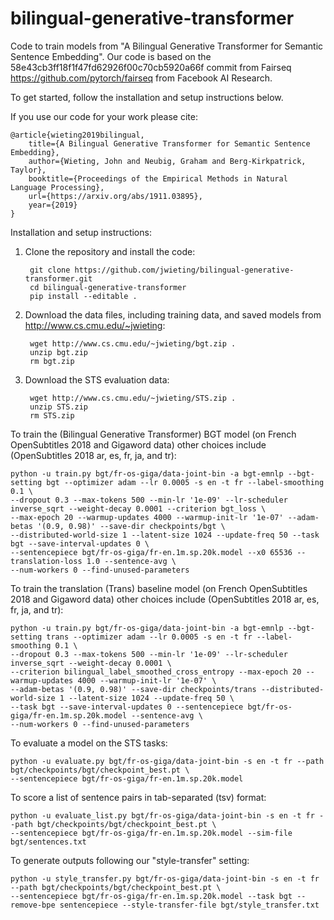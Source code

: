 # bilingual-generative-transformer

Code to train models from "A Bilingual Generative Transformer for Semantic Sentence Embedding". Our code is based on the 58e43cb3ff18f1f47fd62926f00c70cb5920a66f commit from Fairseq https://github.com/pytorch/fairseq from Facebook AI Research.

To get started, follow the installation and setup instructions below.

If you use our code for your work please cite:

    @article{wieting2019bilingual,
        title={A Bilingual Generative Transformer for Semantic Sentence Embedding},
        author={Wieting, John and Neubig, Graham and Berg-Kirkpatrick, Taylor},
        booktitle={Proceedings of the Empirical Methods in Natural Language Processing},
        url={https://arxiv.org/abs/1911.03895},
        year={2019}
    }

Installation and setup instructions:

1. Clone the repository and install the code:

        git clone https://github.com/jwieting/bilingual-generative-transformer.git
        cd bilingual-generative-transformer
        pip install --editable .

2. Download the data files, including training data, and saved models from http://www.cs.cmu.edu/~jwieting:

        wget http://www.cs.cmu.edu/~jwieting/bgt.zip .
        unzip bgt.zip
        rm bgt.zip
        
3. Download the STS evaluation data:

        wget http://www.cs.cmu.edu/~jwieting/STS.zip .
        unzip STS.zip
        rm STS.zip

To train the (Bilingual Generative Transformer) BGT model (on French OpenSubtitles 2018 and Gigaword data) other choices include (OpenSubtitles 2018 ar, es, fr, ja, and tr):

    python -u train.py bgt/fr-os-giga/data-joint-bin -a bgt-emnlp --bgt-setting bgt --optimizer adam --lr 0.0005 -s en -t fr --label-smoothing 0.1 \
    --dropout 0.3 --max-tokens 500 --min-lr '1e-09' --lr-scheduler inverse_sqrt --weight-decay 0.0001 --criterion bgt_loss \
    --max-epoch 20 --warmup-updates 4000 --warmup-init-lr '1e-07' --adam-betas '(0.9, 0.98)' --save-dir checkpoints/bgt \
    --distributed-world-size 1 --latent-size 1024 --update-freq 50 --task bgt --save-interval-updates 0 \
    --sentencepiece bgt/fr-os-giga/fr-en.1m.sp.20k.model --x0 65536 --translation-loss 1.0 --sentence-avg \
    --num-workers 0 --find-unused-parameters

To train the translation (Trans) baseline model (on French OpenSubtitles 2018 and Gigaword data) other choices include (OpenSubtitles 2018 ar, es, fr, ja, and tr):

    python -u train.py bgt/fr-os-giga/data-joint-bin -a bgt-emnlp --bgt-setting trans --optimizer adam --lr 0.0005 -s en -t fr --label-smoothing 0.1 \
    --dropout 0.3 --max-tokens 500 --min-lr '1e-09' --lr-scheduler inverse_sqrt --weight-decay 0.0001 \
    --criterion bilingual_label_smoothed_cross_entropy --max-epoch 20 --warmup-updates 4000 --warmup-init-lr '1e-07' \
    --adam-betas '(0.9, 0.98)' --save-dir checkpoints/trans --distributed-world-size 1 --latent-size 1024 --update-freq 50 \
    --task bgt --save-interval-updates 0 --sentencepiece bgt/fr-os-giga/fr-en.1m.sp.20k.model --sentence-avg \
    --num-workers 0 --find-unused-parameters

To evaluate a model on the STS tasks:

    python -u evaluate.py bgt/fr-os-giga/data-joint-bin -s en -t fr --path bgt/checkpoints/bgt/checkpoint_best.pt \
    --sentencepiece bgt/fr-os-giga/fr-en.1m.sp.20k.model

To score a list of sentence pairs in tab-separated (tsv) format:

    python -u evaluate_list.py bgt/fr-os-giga/data-joint-bin -s en -t fr --path bgt/checkpoints/bgt/checkpoint_best.pt \
    --sentencepiece bgt/fr-os-giga/fr-en.1m.sp.20k.model --sim-file bgt/sentences.txt

To generate outputs following our "style-transfer" setting:

    python -u style_transfer.py bgt/fr-os-giga/data-joint-bin -s en -t fr --path bgt/checkpoints/bgt/checkpoint_best.pt \
    --sentencepiece bgt/fr-os-giga/fr-en.1m.sp.20k.model --task bgt --remove-bpe sentencepiece --style-transfer-file bgt/style_transfer.txt
